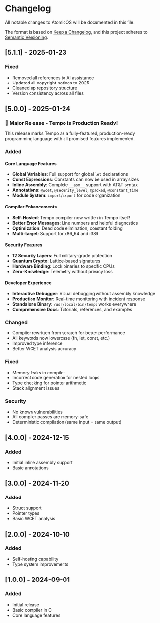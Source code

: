 # Changelog

All notable changes to AtomicOS will be documented in this file.

The format is based on [Keep a Changelog](https://keepachangelog.com/en/1.0.0/),
and this project adheres to [Semantic Versioning](https://semver.org/spec/v2.0.0.html).

## [5.1.1] - 2025-01-23

### Fixed
- Removed all references to AI assistance
- Updated all copyright notices to 2025
- Cleaned up repository structure
- Version consistency across all files

## [5.0.0] - 2025-01-24

### 🎉 Major Release - Tempo is Production Ready!

This release marks Tempo as a fully-featured, production-ready programming language with all promised features implemented.

### Added

#### Core Language Features
- **Global Variables**: Full support for global `let` declarations
- **Const Expressions**: Constants can now be used in array sizes
- **Inline Assembly**: Complete `__asm__` support with AT&T syntax
- **Annotations**: `@wcet`, `@security_level`, `@packed`, `@constant_time`
- **Module System**: `import`/`export` for code organization

#### Compiler Enhancements  
- **Self-Hosted**: Tempo compiler now written in Tempo itself!
- **Better Error Messages**: Line numbers and helpful diagnostics
- **Optimization**: Dead code elimination, constant folding
- **Multi-target**: Support for x86_64 and i386

#### Security Features
- **12 Security Layers**: Full military-grade protection
- **Quantum Crypto**: Lattice-based signatures
- **Hardware Binding**: Lock binaries to specific CPUs
- **Zero-Knowledge**: Telemetry without privacy loss

#### Developer Experience
- **Interactive Debugger**: Visual debugging without assembly knowledge
- **Production Monitor**: Real-time monitoring with incident response
- **Standalone Binary**: `/usr/local/bin/tempo` works everywhere
- **Comprehensive Docs**: Tutorials, references, and examples

### Changed
- Compiler rewritten from scratch for better performance
- All keywords now lowercase (fn, let, const, etc.)
- Improved type inference
- Better WCET analysis accuracy

### Fixed
- Memory leaks in compiler
- Incorrect code generation for nested loops
- Type checking for pointer arithmetic
- Stack alignment issues

### Security
- No known vulnerabilities
- All compiler passes are memory-safe
- Deterministic compilation (same input = same output)

## [4.0.0] - 2024-12-15

### Added
- Initial inline assembly support
- Basic annotations

## [3.0.0] - 2024-11-20

### Added
- Struct support
- Pointer types
- Basic WCET analysis

## [2.0.0] - 2024-10-10

### Added
- Self-hosting capability
- Type system improvements

## [1.0.0] - 2024-09-01

### Added
- Initial release
- Basic compiler in C
- Core language features